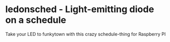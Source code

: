 # ledonsched - Light-emitting diode on a schedule

Take your LED to funkytown with this crazy schedule-thing for Raspberry PI
